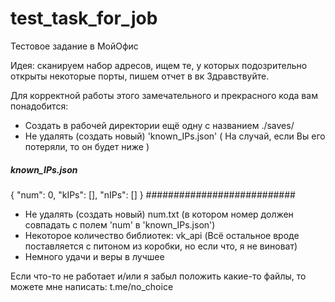 # test_task_for_job
Тестовое задание в МойОфис

Идея: сканируем набор адресов, ищем те, у которых подозрительно открыты некоторые порты, пишем отчет в вк
Здравствуйте.

Для корректной работы этого замечательного и прекрасного кода вам понадобится:
- Создать в рабочей директории ещё одну с названием ./saves/
- Не удалять (создать новый) 'known_IPs.json'
( На случай, если Вы его потеряли, то он будет ниже )
##### known_IPs.json ######
{
    "num": 0,
    "kIPs": [],
    "nIPs": []
}
###########################
- Не удалять (создать новый) num.txt (в котором номер должен совпадать с полем 'num' в 'known_IPs.json')
- Некоторое количество библиотек: vk_api (Всё остальное вроде поставляется с питоном из коробки, но если что, я не виноват)
- Немного удачи и веры в лучшее

Если что-то не работает и/или я забыл положить какие-то файлы, то можете мне написать: t.me/no_choice
